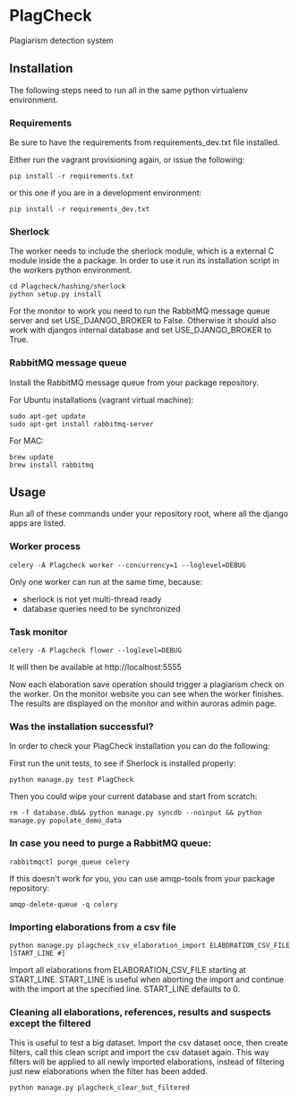# PlagCheck

Plagiarism detection system

## Installation

The following steps need to run all in the same python virtualenv environment. 

### Requirements

Be sure to have the requirements from requirements_dev.txt file installed.

Either run the vagrant provisioning again, or issue the following:

    pip install -r requirements.txt
    
or this one if you are in a development environment:

    pip install -r requirements_dev.txt

### Sherlock

The worker needs to include the sherlock module, which is a external C module inside the a package. In order to use it
run its installation script in the workers python environment.

    cd Plagcheck/hashing/sherlock
    python setup.py install

For the monitor to work you need to run the RabbitMQ message queue server and set USE_DJANGO_BROKER to False. Otherwise
it should also work with djangos internal database and set USE_DJANGO_BROKER to True.

### RabbitMQ message queue

Install the RabbitMQ message queue from your package repository.

For Ubuntu installations (vagrant virtual machine):

    sudo apt-get update
    sudo apt-get install rabbitmq-server
     
For MAC:

    brew update
    brew install rabbitmq

## Usage

Run all of these commands under your repository root, where all the
django apps are listed.

### Worker process

    celery -A Plagcheck worker --concurrency=1 --loglevel=DEBUG

Only one worker can run at the same time, because:
 - sherlock is not yet multi-thread ready
 - database queries need to be synchronized

### Task monitor

    celery -A Plagcheck flower --loglevel=DEBUG

It will then be available at http://localhost:5555

Now each elaboration save operation should trigger a plagiarism check on the worker. On the monitor website you can see
when the worker finishes. The results are displayed on the monitor and within auroras admin page.

### Was the installation successful?

In order to check your PlagCheck installation you can do the following:
  
First run the unit tests, to see if Sherlock is installed properly:

    python manage.py test PlagCheck
     
Then you could wipe your current database and start from scratch:

    rm -f database.db&& python manage.py syncdb --noinput && python manage.py populate_demo_data
 
### In case you need to purge a RabbitMQ queue:

    rabbitmqctl purge_queue celery

If this doesn't work for you, you can use amqp-tools from your package repository:

    amqp-delete-queue -q celery

### Importing elaborations from a csv file

    python manage.py plagcheck_csv_elaboration_import ELABORATION_CSV_FILE [START_LINE #]

Import all elaborations from ELABORATION_CSV_FILE starting at START_LINE. START_LINE is useful
when aborting the import and continue with the import at the specified line. START_LINE defaults to 0.

### Cleaning all elaborations, references, results and suspects except the filtered

This is useful to test a big dataset. Import the csv dataset once, then create filters,
call this clean script and import the csv dataset again. This way filters will be applied to all
newly imported elaborations, instead of filtering just new elaborations when the filter has been added.

    python manage.py plagcheck_clear_but_filtered